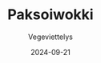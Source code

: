 ---
title: "Paksoiwokki"
image: "https://vegaanibotti.lauravuo.me/2024/09/2024-09-21_small.png"
date: 2024-09-21
receipt_url: "https://vegeviettelys.fi/paksoiwokki/"
author: "Vegeviettelys"
---